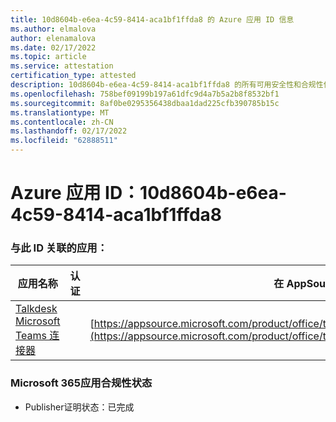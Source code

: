 ```yaml
---
title: 10d8604b-e6ea-4c59-8414-aca1bf1ffda8 的 Azure 应用 ID 信息
ms.author: elmalova
author: elenamalova
ms.date: 02/17/2022
ms.topic: article
ms.service: attestation
certification_type: attested
description: 10d8604b-e6ea-4c59-8414-aca1bf1ffda8 的所有可用安全性和合规性信息。
ms.openlocfilehash: 758bef09199b197a61dfc9d4a7b5a2b8f8532bf1
ms.sourcegitcommit: 8af0be0295356438dbaa1dad225cfb390785b15c
ms.translationtype: MT
ms.contentlocale: zh-CN
ms.lasthandoff: 02/17/2022
ms.locfileid: "62888511"
---
```

# <a name="azure-app-id-10d8604b-e6ea-4c59-8414-aca1bf1ffda8"></a>Azure 应用 ID：10d8604b-e6ea-4c59-8414-aca1bf1ffda8


### <a name="apps-associated-with-this-id"></a>与此 ID 关联的应用：
| **应用名称** | **认证** | **在 AppSource 中查看** |
|--------------|---------------|-----------------------|
| [Talkdesk Microsoft Teams 连接器](https://docs.microsoft.com/microsoft-365-app-certification/forward/talkdeskinc1579824950513.talkdesk_for_teams) |  | [https://appsource.microsoft.com/product/office/talkdeskinc1579824950513.talkdesk_for_teams](https://appsource.microsoft.com/product/office/talkdeskinc1579824950513.talkdesk_for_teams) |

### <a name="microsoft-365-app-compliance-status"></a>Microsoft 365应用合规性状态
- Publisher证明状态：已完成
